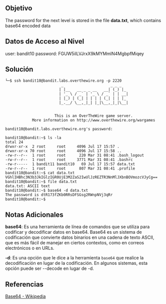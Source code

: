 ## Objetivo 
The password for the next level is stored in the file **data.txt**, which contains base64 encoded data
## Datos de Acceso al Nivel
user: bandit10
password: FGUW5ilLVJrxX9kMYMmlN4MgbpfMiqey
## Solución
```
└─$ ssh bandit10@bandit.labs.overthewire.org -p 2220
                         _                     _ _ _   
                        | |__   __ _ _ __   __| (_) |_ 
                        | '_ \ / _` | '_ \ / _` | | __|
                        | |_) | (_| | | | | (_| | | |_ 
                        |_.__/ \__,_|_| |_|\__,_|_|\__|
                                                       

                      This is an OverTheWire game server. 
            More information on http://www.overthewire.org/wargames

bandit10@bandit.labs.overthewire.org's password: 

bandit10@bandit:~$ ls -la
total 24
drwxr-xr-x  2 root     root     4096 Jul 17 15:57 .
drwxr-xr-x 70 root     root     4096 Jul 17 15:58 ..
-rw-r--r--  1 root     root      220 Mar 31 08:41 .bash_logout
-rw-r--r--  1 root     root     3771 Mar 31 08:41 .bashrc
-rw-r-----  1 bandit11 bandit10   69 Jul 17 15:57 data.txt
-rw-r--r--  1 root     root      807 Mar 31 08:41 .profile
bandit10@bandit:~$ cat data.txt 
VGhlIHBhc3N3b3JkIGlzIGR0UjE3M2ZaS2IwUlJzREZTR3NnMlJXbnBOVmozcVJyCg==
bandit10@bandit:~$ file data.txt 
data.txt: ASCII text
bandit10@bandit:~$ base64 -d data.txt
The password is dtR173fZKb0RRsDFSGsg2RWnpNVj3qRr
bandit10@bandit:~$ 

```
## Notas Adicionales
**base64**: Es una herramienta de línea de comandos que se utiliza para codificar y decodificar datos en base64. Base64 es un sistema de codificación que convierte datos binarios en una cadena de texto ASCII, que es más fácil de manejar en ciertos contextos, como en correos electrónicos o en URLs.

**-d**: Es una opción que le dice a la herramienta `base64` que realice la decodificación en lugar de la codificación. En algunos sistemas, esta opción puede ser --decode en lugar de -d.

## Referencias 
[Base64 - Wikipedia](https://en.wikipedia.org/wiki/Base64)